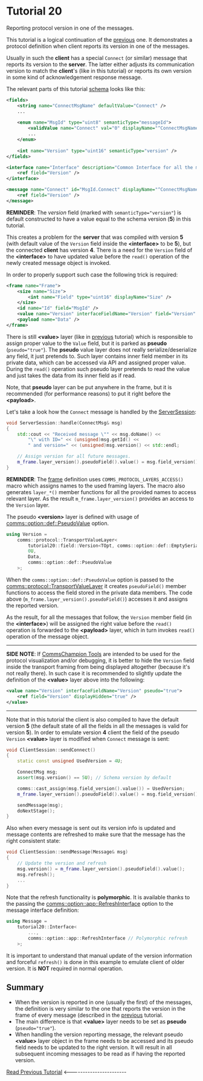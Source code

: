 # Tutorial 20
Reporting protocol version in one of the messages.

This tutorial is a logical continuation of the [previous](../tutorial19) one. It demonstrates 
a protocol definition when client reports its version in one of the messages. 

Usually in such the **client** has a special `Connect` (or similar) message that reports
its version to the **server**. The latter either adjusts its communication version to match 
the **client**'s (like in this tutorial) or reports its own version in some kind of 
acknowledgement response message.

The relevant parts of this tutorial [schema](dsl/schema.xml) looks like this:
```xml
<fields>
    <string name="ConnectMsgName" defaultValue="Connect" />
    ...
        
    <enum name="MsgId" type="uint8" semanticType="messageId">
        <validValue name="Connect" val="0" displayName="^ConnectMsgName" />
        ...
    </enum>
    
    <int name="Version" type="uint16" semanticType="version" />
</fields>

<interface name="Interface" description="Common Interface for all the messages.">
    <ref field="Version" />
</interface>  

<message name="Connect" id="MsgId.Connect" displayName="^ConnectMsgName" sender="client">
    <ref field="Version" />
</message> 
```
**REMINDER**: The _version_ field (marked with `semanticType="version"`) is default constructed to have
a value equal to the schema version (**5**) in this tutorial.

This creates a problem for the **server** that was compiled with version **5** (with default value of 
the `Version` field inside the **&lt;interface&gt;** to be **5**), but the connected **client** 
has version **4**. There is a need for the `Version` field of the **&lt;interface&gt;** to have updated
value before the `read()` operation of the newly created message object is invoked.

In order to properly support such case the following trick is required:
```xml
<frame name="Frame">
    <size name="Size">
        <int name="Field" type="uint16" displayName="Size" />
    </size>
    <id name="Id" field="MsgId" />
    <value name="Version" interfaceFieldName="Version" field="Version" pseudo="true" />
    <payload name="Data" />
</frame>
```
There is still **&lt;value&gt;** layer (like in [previous](../tutorial19) tutorial) 
which is responsible to assign proper value to the `Value` field, but it is parked as 
**pseudo** (`pseudo="true"`). The **pseudo** value layer does not really serialize/deserialize
any field, it just pretends to. Such layer contains inner field member in its private data, 
which can be accessed via API and assigned proper value. During the `read()` operation
such pseudo layer pretends to read the value and just takes the data from its inner field as 
if read.

Note, that **pseudo** layer can be put anywhere in the frame, but it is recommended (for
performance reasons) to put it right before the **&lt;payload&gt;**.

Let's take a look how the `Connect` message is handled by the [ServerSession](src/ServerSession.cpp):
```cpp
void ServerSession::handle(ConnectMsg& msg)
{
    std::cout << "Received message \"" << msg.doName() << 
        "\" with ID=" << (unsigned)msg.getId() << 
        " and version=" << (unsigned)msg.version() << std::endl;

    // Assign version for all future messages.
    m_frame.layer_version().pseudoField().value() = msg.field_version().value();
}
```
**REMINDER**: The [frame](include/tutorial20/frame/Frame.h) definition uses 
`COMMS_PROTOCOL_LAYERS_ACCESS()` macro which assigns names to the used framing layers.
The macro also generates `layer_*()` member functions for all the provided names to 
access relevant layer. As the result `m_frame.layer_version()` provides an access to the
`Version` layer.

The pseudo **&lt;version&gt;** layer is defined with usage of 
[comms::option::def::PseudoValue](https://arobenko.github.io/comms_doc/options_8h.html) option.
```cpp
using Version =
    comms::protocol::TransportValueLayer<
        tutorial20::field::Version<TOpt, comms::option::def::EmptySerialization>,
        0U,
        Data,
        comms::option::def::PseudoValue
    >;
```
When the `comms::option::def::PseudoValue` option is passed to the 
[comms::protocol::TransportValueLayer](https://arobenko.github.io/comms_doc/classcomms_1_1protocol_1_1TransportValueLayer.html)
it creates `pseudoField()` member functions to access the field stored in the private data members.
The code above (`m_frame.layer_version().pseudoField()`) accesses it and assigns the reported 
version.

As the result, for all the messages that follow, the `Version` member field 
(in the **&lt;interface&gt;**) will be assigned the right value before
the `read()` operation is forwarded to the **&lt;payload&gt;** layer, which in turn invokes `read()` operation of 
the message object. 

----

**SIDE NOTE**: If [CommsChampion Tools](https://github.com/arobenko/comms_champion/wiki/How-to-Use-CommsChampion-Tools)
are intended to be used for the protocol visualization and/or debugging, it is better to hide the `Version` field 
inside the transport framing from being displayed altogether (because it's not really there). In such case it is
recommended to slightly update the definition of the **&lt;value&gt;** layer above into the following:
```xml
<value name="Version" interfaceFieldName="Version" pseudo="true">
    <ref field="Version" displayHidden="true" />
</value>
```

---

Note that in this tutorial the client is also compiled to have the default version **5** (the default state of all the 
fields in all the messages is valid for version **5**). In order to emulate version **4** client the 
field of the pseudo `Version` **&lt;value&gt;** layer is modified when `Connect` message is sent:
```cpp
void ClientSession::sendConnect()
{
    static const unsigned UsedVersion = 4U;

    ConnectMsg msg;
    assert(msg.version() == 5U); // Schema version by default

    comms::cast_assign(msg.field_version().value()) = UsedVersion; 
    m_frame.layer_version().pseudoField().value() = msg.field_version().value();

    sendMessage(msg);
    doNextStage();
}
```
Also when every message is sent out its version info is updated and message contents are refreshed to 
make sure that the message has the right consistent state:
```cpp
void ClientSession::sendMessage(Message& msg)
{
    // Update the version and refresh
    msg.version() = m_frame.layer_version().pseudoField().value();
    msg.refresh();
    ...
}
```
Note that the refresh functionality is **polymorphic**. It is available thanks to the passing the 
[comms::option::app::RefreshInterface](https://arobenko.github.io/comms_doc/options_8h.html) 
option to the message interface definition:
```cpp
using Message = 
    tutorial20::Interface<
        ...,        
        comms::option::app::RefreshInterface // Polymorphic refresh        
    >;
```
It is important to understand that manual update of the version information and forceful `refresh()`
is done in this example to emulate client of older version. It is **NOT** required in normal
operation.

## Summary
- When the version is reported in one (usually the first) of the messages, the 
  definition is very similar to the one that reports the version in the frame of 
  every message (described in the [previous](../tutorial19) tutorial.
- The main difference is that **&lt;value&gt;** layer needs to be set as **pseudo**
  (`pseudo="true"`).
- When handling the version reporting message, the relevant pseudo **&lt;value&gt;** layer
  object in the frame needs to be accessed and its pseudo field needs to be updated to the 
  right version. It will result in all subsequent incoming messages to be read as if having 
  the reported version.

[Read Previous Tutorial](../tutorial19) &lt;-----------------------
